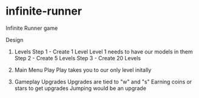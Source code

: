 # infinite-runner
Infinite Runner game

Design
  1. Levels
      Step 1 - Create 1 Level
          Level 1 needs to have our models in them
      Step 2 - Create 5 Levels
      Step 3 - Create 20 Levels
     
   2. Main Menu
      Play
          Play takes you to our only level initally
    
   3. Gameplay
      Upgrades
        Upgrades are tied to "w" and "s"
      Earning coins or stars to get upgrades
      Jumping would be an upgrade
